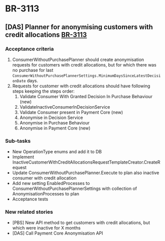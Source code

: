 # BR-3113

## [DAS] Planner for anonymising customers with credit allocations [BR-3113](https://jira.lindorff.com/browse/BR-3113)

### Acceptance criteria

1. ConsumerWithoutPurchasePlanner should create anonymisation requests for customers with credit allocations, but for which there was no purchase for last `ConsumerWithoutPurchasePlannerSettings.MinimumDaysSinceLatestDecisionDate` days.
2. Requests for customer with credit allocations should have following steps keeping the steps order:
    1. Validate Consumer With Granted Decision In Purchase Behaviour (new)
    2. ValidateInactiveConsumerInDecisionService
    3. Validate Consumer present in Payment Core (new)
    4. Anonymise in Decision Service
    5. Anonymise in Purchase Behaviour
    6. Anonymise in Payment Core (new)

### Sub-tasks

- New OperationType enums and add it to DB
- Implement InactiveCustomerWithCreditAllocationsRequestTemplateCreator.CreateRequest
- Update ConsumerWithoutPurchasePlanner.Execute to plan also inactive consumer with credit allocation
- Add new setting EnabledProcesses to ConsumerWithoutPurchasePlannerSettings with collection of AnonymisationProcesses to plan
- Acceptance tests

### New related stories


- [PBS] New API method to get customers with credit allocations, but which were inactive for X months
- [DAS] Call Payment Core Anonymisation API